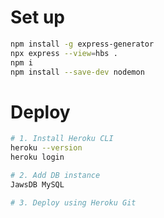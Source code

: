 # Set up
```sh
npm install -g express-generator
npx express --view=hbs .
npm i
npm install --save-dev nodemon
```

# Deploy
```sh
# 1. Install Heroku CLI
heroku --version
heroku login

# 2. Add DB instance
JawsDB MySQL

# 3. Deploy using Heroku Git
```